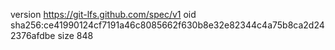 version https://git-lfs.github.com/spec/v1
oid sha256:ce41990124cf7191a46c8085662f630b8e32e82344c4a75b8ca2d242376afdbe
size 848
